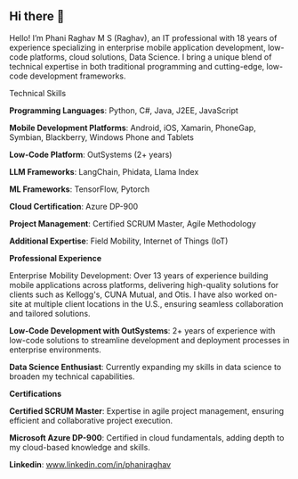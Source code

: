 ## Hi there 👋

<!--
**phaniraghav/phaniraghav** is a ✨ _special_ ✨ repository because its `README.md` (this file) appears on your GitHub profile.

Here are some ideas to get you started:

- 🔭 I’m currently working on ...
- 🌱 I’m currently learning ...
- 👯 I’m looking to collaborate on ...
- 🤔 I’m looking for help with ...
- 💬 Ask me about ...
- 📫 How to reach me: ...
- 😄 Pronouns: ...
- ⚡ Fun fact: ...
-->
Hello! I’m Phani Raghav M S (Raghav), an IT professional with 18 years of experience specializing in enterprise mobile application development, low-code platforms, cloud solutions, Data Science. I bring a unique blend of technical expertise in both traditional programming and cutting-edge, low-code development frameworks.

Technical Skills

**Programming Languages**: Python, C#, Java, J2EE, JavaScript

**Mobile Development Platforms**: Android, iOS, Xamarin, PhoneGap, Symbian, Blackberry, Windows Phone and Tablets

**Low-Code Platform**: OutSystems (2+ years)

**LLM Frameworks**: LangChain, Phidata, Llama Index

**ML Frameworks**: TensorFlow, Pytorch

**Cloud Certification**: Azure DP-900

**Project Management**: Certified SCRUM Master, Agile Methodology

**Additional Expertise**: Field Mobility, Internet of Things (IoT)

**Professional Experience**

Enterprise Mobility Development: Over 13 years of experience building mobile applications across platforms, delivering high-quality solutions for clients such as Kellogg's, CUNA Mutual, and Otis. I have also worked on-site at multiple client locations in the U.S., ensuring seamless collaboration and tailored solutions.

**Low-Code Development with OutSystems**: 2+ years of experience with low-code solutions to streamline development and deployment processes in enterprise environments.

**Data Science Enthusiast**: Currently expanding my skills in data science to broaden my technical capabilities.

**Certifications**

**Certified SCRUM Master**: Expertise in agile project management, ensuring efficient and collaborative project execution.

**Microsoft Azure DP-900**: Certified in cloud fundamentals, adding depth to my cloud-based knowledge and skills.

**Linkedin**: www.linkedin.com/in/phaniraghav


